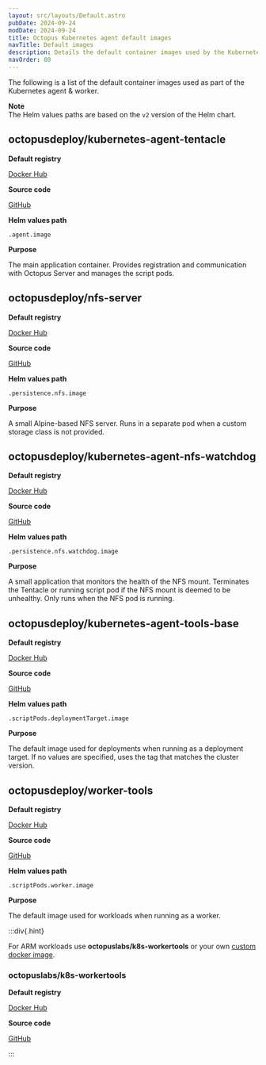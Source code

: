 ```yaml
---
layout: src/layouts/Default.astro
pubDate: 2024-09-24
modDate: 2024-09-24
title: Octopus Kubernetes agent default images
navTitle: Default images
description: Details the default container images used by the Kubernetes agent
navOrder: 80
---
```


The following is a list of the default container images used as part of the Kubernetes agent & worker.

**Note**  
The Helm values paths are based on the `v2` version of the Helm chart.

## octopusdeploy/kubernetes-agent-tentacle

**Default registry**

[Docker Hub](https://hub.docker.com/r/octopusdeploy/kubernetes-agent-tentacle)

**Source code**

[GitHub](https://github.com/OctopusDeploy/OctopusTentacle)

**Helm values path**

`.agent.image`

**Purpose**

The main application container. Provides registration and communication with Octopus Server and manages the script pods.

## octopusdeploy/nfs-server

**Default registry**

[Docker Hub](https://hub.docker.com/r/octopusdeploy/nfs-server)

**Source code**

[GitHub](https://github.com/OctopusDeploy/nfs-server-alpine)

**Helm values path**

`.persistence.nfs.image` 

**Purpose**

A small Alpine-based NFS server. Runs in a separate pod when a custom storage class is not provided.

## octopusdeploy/kubernetes-agent-nfs-watchdog

**Default registry**

[Docker Hub](https://hub.docker.com/r/octopusdeploy/kubernetes-agent-nfs-watchdog)

**Source code**

[GitHub](https://github.com/OctopusDeploy/kubernetes-agent-nfs-watchdog)

**Helm values path**

`.persistence.nfs.watchdog.image`

**Purpose**

A small application that monitors the health of the NFS mount. Terminates the Tentacle or running script pod if the NFS mount is deemed to be unhealthy. Only runs when the NFS pod is running.

## octopusdeploy/kubernetes-agent-tools-base

**Default registry**

[Docker Hub](https://hub.docker.com/r/octopusdeploy/kubernetes-agent-tools-base)

**Source code**

[GitHub](https://github.com/OctopusDeploy/kubernetes-agent-tools-base)

**Helm values path**

`.scriptPods.deploymentTarget.image`

**Purpose**

The default image used for deployments when running as a deployment target. If no values are specified, uses the tag that matches the cluster version.  

## octopusdeploy/worker-tools

**Default registry**

[Docker Hub](https://hub.docker.com/r/octopusdeploy/worker-tools)

**Source code**

[GitHub](https://github.com/OctopusDeploy/WorkerTools)

**Helm values path**

`.scriptPods.worker.image`  

**Purpose**

The default image used for workloads when running as a worker.


:::div{.hint}

For ARM workloads use **octopuslabs/k8s-workertools** or your own [custom docker image](/docs/projects/steps/execution-containers-for-workers#custom-docker-images). 

### octopuslabs/k8s-workertools

**Default registry**

[Docker Hub](https://hub.docker.com/r/octopuslabs/k8s-workertools)

**Source code**

[GitHub](https://github.com/OctopusDeployLabs/workertools)

:::